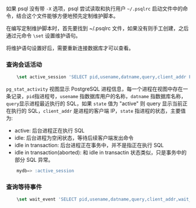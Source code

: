 
如果 psql 没有带 `-X` 选项，psql 尝试读取和执行用户 `~/.psqlrc` 启动文件中的命令，结合这个文件能够方便地预先定制维护脚本。

在编写定制维护脚本时，首先要找到 ~/.psqlrc 文件，如果没有则手工创建，之后通过元命令 `\set` 设置维护语句。

将维护语句设置好后，需要重新连接数据库才可以查看。


### 查询会话活动

```sql
    \set active_session 'SELECT pid,usename,datname,query,client_addr FROM pg_stat_activity WHERE pid <> pg_backend_pid() and state=\'active\' ORDER BY query;' 
```
`pg_stat_activity` 视图显示 PostgreSQL 进程信息，每一个进程在视图中存在一条记录，`pid`指进程号，`usename` 指数据库用户的名称，`datname` 指数据库名称，`query`显示进程最近执行的 SQL，如果 `state` 值为 "active" 则 query 显示当前正在执行的 SQL，`client_addr` 是进程的客户端 IP，`state` 指进程的状态，主要值为:
* active: 后台进程正在执行 SQL
* idle: 后台进程为空闲状态，等待后续客户端发出命令
* idle in transaction: 后台进程正在事务中，并不是指正在执行 SQL
* idle in transaction(aborted): 和 idle in transactin 状态类似，只是事务中的部分 SQL 异常。

```sql
    mydb=> :active_session
```

### 查询等待事件

```sql
    \set wait_event 'SELECT pid,usename,datname,query,client_addr,wait_event_type,wait_event FROM pg_stat_activity WHERE pid <> pg_backend_pid() AND wait_event IS NOT NULL ORDER BY wait_event_type;'
```